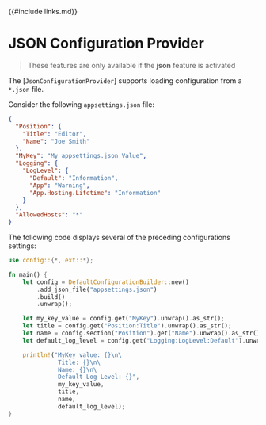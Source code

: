 {{#include links.md}}

# JSON Configuration Provider

>These features are only available if the **json** feature is activated

The [`JsonConfigurationProvider`] supports loading configuration from a `*.json` file.

Consider the following `appsettings.json` file:

```json
{
  "Position": {
    "Title": "Editor",
    "Name": "Joe Smith"
  },
  "MyKey": "My appsettings.json Value",
  "Logging": {
    "LogLevel": {
      "Default": "Information",
      "App": "Warning",
      "App.Hosting.Lifetime": "Information"
    }
  },
  "AllowedHosts": "*"
}
```

The following code displays several of the preceding configurations settings:

```rust
use config::{*, ext::*};

fn main() {
    let config = DefaultConfigurationBuilder::new()
        .add_json_file("appsettings.json")
        .build()
        .unwrap();

    let my_key_value = config.get("MyKey").unwrap().as_str();
    let title = config.get("Position:Title").unwrap().as_str();
    let name = config.section("Position").get("Name").unwrap().as_str();
    let default_log_level = config.get("Logging:LogLevel:Default").unwrap().as_str();

    println!("MyKey value: {}\n\
              Title: {}\n\
              Name: {}\n\
              Default Log Level: {}",
              my_key_value,
              title,
              name,
              default_log_level);
}
```